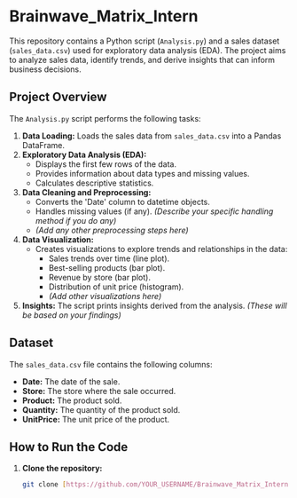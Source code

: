 # Brainwave_Matrix_Intern

This repository contains a Python script (`Analysis.py`) and a sales dataset (`sales_data.csv`) used for exploratory data analysis (EDA). The project aims to analyze sales data, identify trends, and derive insights that can inform business decisions.

## Project Overview

The `Analysis.py` script performs the following tasks:

1. **Data Loading:** Loads the sales data from `sales_data.csv` into a Pandas DataFrame.
2. **Exploratory Data Analysis (EDA):**
    * Displays the first few rows of the data.
    * Provides information about data types and missing values.
    * Calculates descriptive statistics.
3. **Data Cleaning and Preprocessing:**
    * Converts the 'Date' column to datetime objects.
    * Handles missing values (if any).  *(Describe your specific handling method if you do any)*
    * *(Add any other preprocessing steps here)*
4. **Data Visualization:**
    * Creates visualizations to explore trends and relationships in the data:
        * Sales trends over time (line plot).
        * Best-selling products (bar plot).
        * Revenue by store (bar plot).
        * Distribution of unit price (histogram).
        * *(Add other visualizations here)*
5. **Insights:**  The script prints insights derived from the analysis.  *(These will be based on your findings)*

## Dataset

The `sales_data.csv` file contains the following columns:

* **Date:** The date of the sale.
* **Store:** The store where the sale occurred.
* **Product:** The product sold.
* **Quantity:** The quantity of the product sold.
* **UnitPrice:** The unit price of the product.

## How to Run the Code

1. **Clone the repository:**
   ```bash
   git clone [https://github.com/YOUR_USERNAME/Brainwave_Matrix_Intern.git](https://www.google.com/search?q=https://github.com/YOUR_USERNAME/Brainwave_Matrix_Intern.git)
